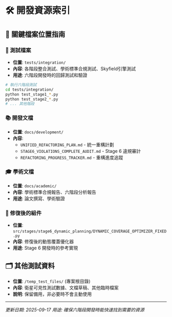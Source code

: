 # 🛠️ 開發資源索引

## 📍 關鍵檔案位置指南

### 🧪 測試檔案
- **位置**: `tests/integration/`
- **內容**: 各階段整合測試、學術標準合規測試、Skyfield引擎測試
- **用途**: 六階段開發時的回歸測試和驗證

```bash
# 執行六階段測試
cd tests/integration/
python test_stage1_*.py
python test_stage2_*.py
# ... 其他階段
```

### 📚 開發文檔
- **位置**: `docs/development/`
- **內容**: 
  - `UNIFIED_REFACTORING_PLAN.md` - 統一重構計劃
  - `STAGE6_VIOLATIONS_COMPLETE_AUDIT.md` - Stage 6 違規審計
  - `REFACTORING_PROGRESS_TRACKER.md` - 重構進度追蹤

### 🎓 學術文檔
- **位置**: `docs/academic/`
- **內容**: 學術標準合規報告、六階段分析報告
- **用途**: 論文撰寫、學術驗證

### 🔧 修復後的組件
- **位置**: `src/stages/stage6_dynamic_planning/DYNAMIC_COVERAGE_OPTIMIZER_FIXED.py`
- **內容**: 修復後的動態覆蓋優化器
- **用途**: Stage 6 開發時的參考實現

## 🗂️ 其他測試資料
- **位置**: `/temp_test_files/` (專案根目錄)
- **內容**: 衛星可見性測試數據、文檔草稿、其他臨時檔案
- **說明**: 保留備用，非必要時不會主動使用

---
*更新日期: 2025-09-17*
*用途: 確保六階段開發時能快速找到需要的資源*
